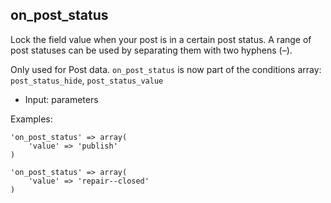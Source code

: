 ## on_post_status

Lock the field value when your post is in a certain post status. A range of post statuses can be used by separating them with two hyphens (–).

Only used for Post data.
`on_post_status` is now part of the conditions array: `post_status_hide`, `post_status_value`

* Input:  parameters

Examples:

```
'on_post_status' => array(
	'value' => 'publish'
)
```

```
'on_post_status' => array(
	'value' => 'repair--closed'
)
```
